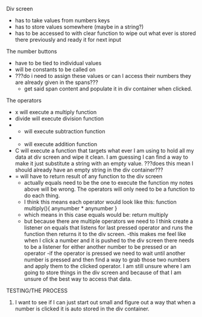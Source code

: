 Div screen
  - has to take values from numbers keys
  - has to store values somewhere (maybe in a string?)
  - has to be accessed to with clear function to wipe out what ever is stored there previously and ready it for next input

The number buttons
  - have to be tied to individual values
  - will be constants to be called on
  - ???do i need to assign these values or can I access their numbers they are already given in the spans???
    - get said span content and populate it in div container when clicked.

The operators
  - x will execute a multiply function
  - divide will execute division function
  - - will execute subtraction function
  - + will execute addition function
  - C will execute a function that targets what ever I am using to hold all my data at div screen and wipe it clean. I am guessing I can find a way to make it just substitute a string with an empty value.
  ???does this mean I should already have an empty string in the div container???
  - = will have to return result of any function to the div screen
    - actually equals need to be the one to execute the function my notes above will be wrong. The operators will only need to be a function to do each thing.
    - I think this means each operator would look like this: function multiply(){
      anynumber * anynumber
    }
    - which means in this case equals would be: return multiply
    - but because there are multiple operators we need to I think create a listener on equals that listens for last pressed operator and runs the function then returns it to the div screen.
    -this makes me feel like when I click a number and it is pushed to the div screen there needs to be a listener for either another number to be pressed or an operator
    -if the operator is pressed we need to wait until another number is pressed and then find a way to grab those two numbers and apply them to the clicked operator. I am still unsure where I am going to store things in the div screen and because of that I am unsure of the best way to access that data.

  TESTING/THE PROCESS
1) I want to see if I can just start out small and figure out a way that when a number is clicked it is auto stored in the div container.
